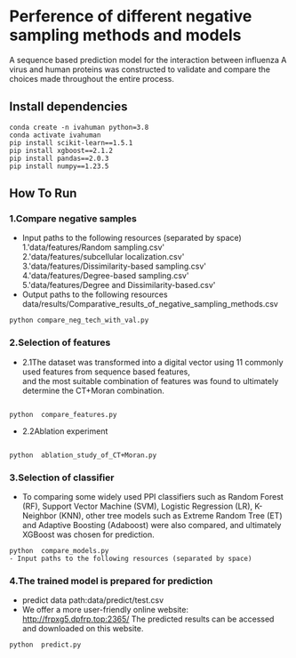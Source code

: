 # Perference of different negative sampling methods and models 
   A sequence based prediction model for the interaction between influenza A virus and human proteins was constructed to validate and compare the choices made throughout the entire process.   
##  Install dependencies  
```
conda create -n ivahuman python=3.8  
conda activate ivahuman  
pip install scikit-learn==1.5.1   
pip install xgboost==2.1.2  
pip install pandas==2.0.3  
pip install numpy==1.23.5
``` 
##  How To Run
###  1.Compare negative samples  

- Input paths to the following resources (separated by space)  
1.'data/features/Random sampling.csv'  
2.'data/features/subcellular localization.csv'  
3.'data/features/Dissimilarity-based sampling.csv'  
4.'data/features/Degree-based sampling.csv'  
5.'data/features/Degree and Dissimilarity-based.csv'  
- Output paths to the following resources  
data/results/Comparative_results_of_negative_sampling_methods.csv  
```
python compare_neg_tech_with_val.py
```
###  2.Selection of features  
- 2.1The dataset was transformed into a digital vector using 11 commonly used features from sequence based features,  
and the most suitable combination of features was found to ultimately determine the CT+Moran combination.

```

python  compare_features.py
```
- 2.2Ablation experiment   


```

python  ablation_study_of_CT+Moran.py
```
###  3.Selection of classifier 
- To comparing some widely used PPI classifiers such as Random Forest (RF), Support Vector Machine (SVM), Logistic Regression (LR), K-Neighbor (KNN),
other tree models such as Extreme Random Tree (ET) and Adaptive Boosting (Adaboost) were also compared, and ultimately XGBoost was chosen for prediction.
```
python  compare_models.py  
- Input paths to the following resources (separated by space)

```

###  4.The trained model is prepared for prediction  
- predict data path:data/predict/test.csv
- We offer a more user-friendly online website: http://frpxg5.dpfrp.top:2365/ The predicted results can be accessed and downloaded on this website.
```
python  predict.py

```

